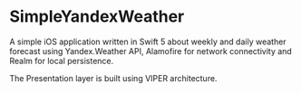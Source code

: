 # SimpleYandexWeather

A simple iOS application written in Swift 5 about weekly and daily weather forecast using Yandex.Weather API, Alamofire for network connectivity and Realm for local persistence.

The Presentation layer is built using VIPER architecture.
